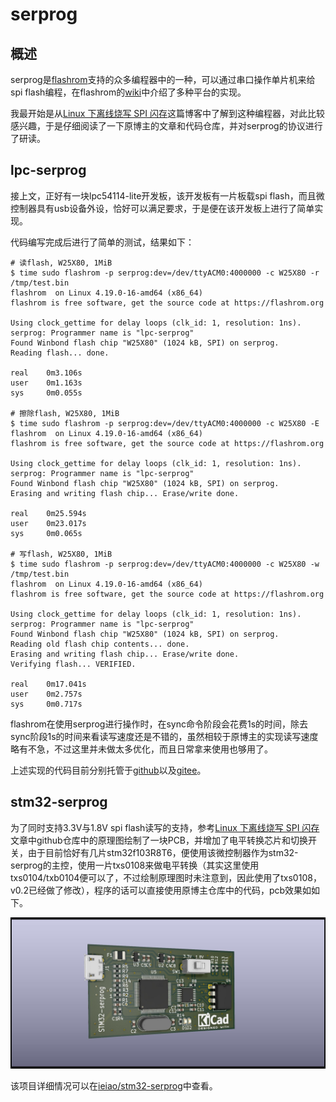 # serprog

## 概述

serprog是[flashrom](http://flashrom.org/)支持的众多编程器中的一种，可以通过串口操作单片机来给spi flash编程，在flashrom的[wiki](https://flashrom.org/Serprog)中介绍了多种平台的实现。

我最开始是从[Linux 下离线烧写 SPI 闪存](http://blog.dword1511.info/?p=4107)这篇博客中了解到这种编程器，对此比较感兴趣，于是仔细阅读了一下原博主的文章和代码仓库，并对serprog的协议进行了研读。

## lpc-serprog

接上文，正好有一块lpc54114-lite开发板，该开发板有一片板载spi flash，而且微控制器具有usb设备外设，恰好可以满足要求，于是便在该开发板上进行了简单实现。

代码编写完成后进行了简单的测试，结果如下：

```shell
# 读flash, W25X80, 1MiB
$ time sudo flashrom -p serprog:dev=/dev/ttyACM0:4000000 -c W25X80 -r /tmp/test.bin
flashrom  on Linux 4.19.0-16-amd64 (x86_64)
flashrom is free software, get the source code at https://flashrom.org

Using clock_gettime for delay loops (clk_id: 1, resolution: 1ns).
serprog: Programmer name is "lpc-serprog"
Found Winbond flash chip "W25X80" (1024 kB, SPI) on serprog.
Reading flash... done.

real    0m3.106s
user    0m1.163s
sys     0m0.055s

# 擦除flash, W25X80, 1MiB
$ time sudo flashrom -p serprog:dev=/dev/ttyACM0:4000000 -c W25X80 -E
flashrom  on Linux 4.19.0-16-amd64 (x86_64)
flashrom is free software, get the source code at https://flashrom.org

Using clock_gettime for delay loops (clk_id: 1, resolution: 1ns).
serprog: Programmer name is "lpc-serprog"
Found Winbond flash chip "W25X80" (1024 kB, SPI) on serprog.
Erasing and writing flash chip... Erase/write done.

real    0m25.594s
user    0m23.017s
sys     0m0.065s

# 写flash, W25X80, 1MiB
$ time sudo flashrom -p serprog:dev=/dev/ttyACM0:4000000 -c W25X80 -w /tmp/test.bin 
flashrom  on Linux 4.19.0-16-amd64 (x86_64)
flashrom is free software, get the source code at https://flashrom.org

Using clock_gettime for delay loops (clk_id: 1, resolution: 1ns).
serprog: Programmer name is "lpc-serprog"
Found Winbond flash chip "W25X80" (1024 kB, SPI) on serprog.
Reading old flash chip contents... done.
Erasing and writing flash chip... Erase/write done.
Verifying flash... VERIFIED.

real    0m17.041s
user    0m2.757s
sys     0m0.717s
```

flashrom在使用serprog进行操作时，在sync命令阶段会花费1s的时间，除去sync阶段1s的时间来看读写速度还是不错的，虽然相较于原博主的实现读写速度略有不急，不过这里并未做太多优化，而且日常拿来使用也够用了。

上述实现的代码目前分别托管于[github](https://github.com/ieiao/serprog-lpc54114-lite)以及[gitee](https://gitee.com/ieiao/serprog-lpc54114-lite)。

## stm32-serprog

为了同时支持3.3V与1.8V spi flash读写的支持，参考[Linux 下离线烧写 SPI 闪存](http://blog.dword1511.info/?p=4107)文章中github仓库中的原理图绘制了一块PCB，并增加了电平转换芯片和切换开关，由于目前恰好有几片stm32f103R8T6，便使用该微控制器作为stm32-serprog的主控，使用一片txs0108来做电平转换（其实这里使用txs0104/txb0104便可以了，不过绘制原理图时未注意到，因此使用了txs0108，v0.2已经做了修改），程序的话可以直接使用原博主仓库中的代码，pcb效果如如下。

![stm32-serprog](stm32-serprog.jpg)

该项目详细情况可以在[ieiao/stm32-serprog](https://github.com/ieiao/stm32-serprog)中查看。
